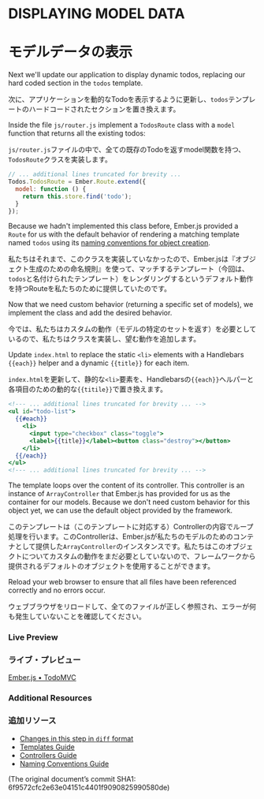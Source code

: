 # DISPLAYING MODEL DATA
# モデルデータの表示

Next we'll update our application to display dynamic todos, replacing our hard coded section in the `todos` template.

次に、アプリケーションを動的なTodoを表示するように更新し、`todos`テンプレートのハードコードされたセクションを置き換えます。

Inside the file `js/router.js` implement a `TodosRoute` class with a `model` function that returns all the existing todos:

`js/router.js`ファイルの中で、全ての既存のTodoを返すmodel関数を持つ、`TodosRoute`クラスを実装します。

```javascript
// ... additional lines truncated for brevity ...
Todos.TodosRoute = Ember.Route.extend({
  model: function () {
    return this.store.find('todo');
  }
});
```

Because we hadn't implemented this class before, Ember.js provided a `Route` for us with the default behavior of rendering a matching template named `todos` using its [naming conventions for object creation](/guides/concepts/naming-conventions/).

私たちはそれまで、このクラスを実装していなかったので、Ember.jsは『オブジェクト生成のための命名規則』を使って、マッチするテンプレート（今回は、`todos`と名付けられたテンプレート）をレンダリングするというデフォルト動作を持つRouteを私たちのために提供していたのです。

Now that we need custom behavior (returning a specific set of models), we implement the class and add the desired behavior.

今では、私たちはカスタムの動作（モデルの特定のセットを返す）を必要としているので、私たちはクラスを実装し、望む動作を追加します。

Update `index.html` to replace the static `<li>` elements with a Handlebars `{{each}}` helper and a dynamic `{{title}}` for each item.

`index.html`を更新して、静的な`<li>`要素を、Handlebarsの`{{each}}`ヘルパーと各項目のための動的な`{{titile}}`で置き換えます。

```handlebars
<!--- ... additional lines truncated for brevity ... -->
<ul id="todo-list">
  {{#each}}
    <li>
      <input type="checkbox" class="toggle">
      <label>{{title}}</label><button class="destroy"></button>
    </li>
  {{/each}}
</ul>
<!--- ... additional lines truncated for brevity ... -->
```

The template loops over the content of its controller. This controller is an instance of `ArrayController` that Ember.js has provided for us as the container for our models. Because we don't need custom behavior for this object yet, we can use the default object provided by the framework.

このテンプレートは（このテンプレートに対応する）Controllerの内容でループ処理を行います。このControllerは、Ember.jsが私たちのモデルのためのコンテナとして提供した`ArrayController`のインスタンスです。私たちはこのオブジェクトについてカスタムの動作をまだ必要としていないので、フレームワークから提供されるデフォルトのオブジェクトを使用することができます。

Reload your web browser to ensure that all files have been referenced correctly and no errors occur.

ウェブブラウザをリロードして、全てのファイルが正しく参照され、エラーが何も発生していないことを確認してください。

### Live Preview
### ライブ・プレビュー
<a class="jsbin-embed" href="http://jsbin.com/EJISAne/1/embed?live">Ember.js • TodoMVC</a><script src="http://static.jsbin.com/js/embed.js"></script>
  
### Additional Resources
### 追加リソース

  * [Changes in this step in `diff` format](https://github.com/emberjs/quickstart-code-sample/commit/87bd57700110d9dd0b351c4d4855edf90baac3a8)
  * [Templates Guide](/guides/templates/handlebars-basics)
  * [Controllers Guide](/guides/controllers)
  * [Naming Conventions Guide](/guides/concepts/naming-conventions)

(The original document’s commit SHA1: 6f9572cfc2e63e04151c4401f9090825990580de)